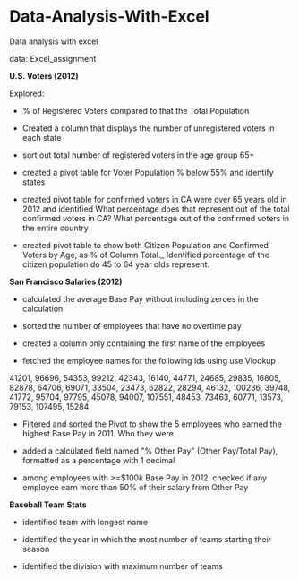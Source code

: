# Data-Analysis-With-Excel
Data analysis with excel

data: Excel_assignment

**U.S. Voters (2012)**

Explored:
- % of Registered Voters compared to that the Total Population

- Created a column that displays the number of unregistered voters in each state

- sort out total number of registered voters in the age group 65+


- created  a pivot table for Voter Population % below 55% and identify states

- created pivot table for confirmed voters in CA were over 65 years old in 2012 and identified  What percentage does that represent out of the total confirmed voters in CA? What percentage out of the confirmed voters in the entire country

- created pivot table to show both Citizen Population and Confirmed Voters by Age, as % of Column Total._ Identified percentage of the citizen population do 45 to 64 year olds represent. 

**San Francisco Salaries (2012)**

- calculated the average Base Pay without including  zeroes in the calculation

- sorted the number of employees that have no overtime pay

- created a column only containing the first name of the employees

- fetched  the employee names for the following ids using use Vlookup

41201, 96696, 54353, 99212, 42343, 16140, 44771, 24685, 29835, 16805, 82878, 64706, 69071, 33504, 23473, 62822, 28294, 46132, 100236, 39748, 41772, 95704, 97795, 45078, 94007, 107551, 48453, 73463, 60771, 13573, 79153, 107495, 15284

- Filtered and sorted the Pivot to show the 5 employees who earned the highest Base Pay in 2011. Who they were

- added a calculated field named "% Other Pay" (Other Pay/Total Pay), formatted as a percentage with 1 decimal

- among employees with >=$100k Base Pay in 2012, checked if any employee earn more than 50% of their salary from Other Pay

**Baseball Team Stats**

- identified team with longest name

- identified the year in which the most number of teams starting their season

- identified the division with maximum number of teams
